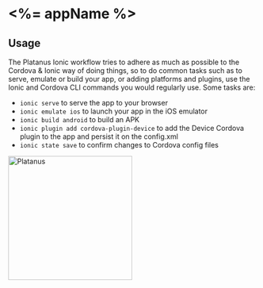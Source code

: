 # <%= appName %>

## Usage

The Platanus Ionic workflow tries to adhere as much as possible to the Cordova & Ionic way of doing things, so to do common tasks such as to serve, emulate or build your app, or adding platforms and plugins, use the Ionic and Cordova CLI commands you would regularly use. Some tasks are:

- `ionic serve` to serve the app to your browser
- `ionic emulate ios` to launch your app in the iOS emulator
- `ionic build android` to build an APK
- `ionic plugin add cordova-plugin-device` to add the Device Cordova plugin to the app and persist it on the config.xml
- `ionic state save` to confirm changes to Cordova config files

<img src="http://platan.us/gravatar_with_text.png" alt="Platanus" width="250"/>
